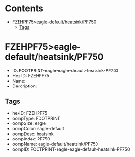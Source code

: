



Contents
========

* [FZEHPF75>eagle-default/heatsink/PF750](#fzehpf75eagle-defaultheatsinkpf750)
	* [Tags](#tags)

# FZEHPF75>eagle-default/heatsink/PF750

- ID: FOOTPRINT-eagle-eagle-default-heatsink-PF750
- Hex ID: FZEHPF75
- Name: 
- Description: 

## Tags

- hexID: FZEHPF75
- oompType: FOOTPRINT
- oompSize: eagle
- oompColor: eagle-default
- oompDesc: heatsink
- oompIndex: PF750
- oompName: eagle-default/heatsink/PF750
- oompID: FOOTPRINT-eagle-eagle-default-heatsink-PF750
